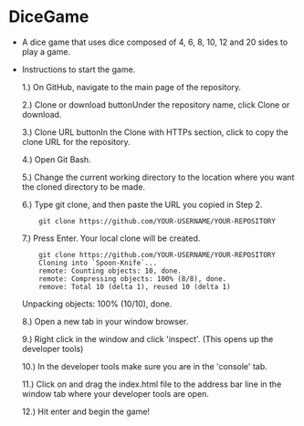 # DiceGame
* A dice game that uses dice composed of 4, 6, 8, 10, 12 and 20 sides to play a game.

* Instructions to start the game.

    1.) On GitHub, navigate to the main page of the repository.

    2.) Clone or download buttonUnder the repository name, click Clone or download.

    3.) Clone URL buttonIn the Clone with HTTPs section, click  to copy the clone URL for the repository.

    4.) Open Git Bash.

    5.) Change the current working directory to the location where you want the cloned directory to be made.

    6.) Type git clone, and then paste the URL you copied in Step 2.

          git clone https://github.com/YOUR-USERNAME/YOUR-REPOSITORY

    7.) Press Enter. Your local clone will be created.

          git clone https://github.com/YOUR-USERNAME/YOUR-REPOSITORY
          Cloning into `Spoon-Knife`...
          remote: Counting objects: 10, done.
          remote: Compressing objects: 100% (8/8), done.
          remove: Total 10 (delta 1), reused 10 (delta 1)
    Unpacking objects: 100% (10/10), done.

    8.) Open a new tab in your window browser.

    9.) Right click in the window and click 'inspect'. (This opens up the developer tools)

    10.) In the developer tools make sure you are in the 'console' tab.

    11.) Click on and drag the index.html file to the address bar line in the window tab where your developer tools are open.

    12.) Hit enter and begin the game!
